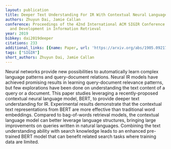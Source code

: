 ```yaml
---
layout: publication
title: Deeper Text Understanding For IR With Contextual Neural Language Modeling
authors: Zhuyun Dai, Jamie Callan
conference: Proceedings of the 42nd International ACM SIGIR Conference on Research
  and Development in Information Retrieval
year: 2019
bibkey: dai2019deeper
citations: 233
additional_links: [{name: Paper, url: 'https://arxiv.org/abs/1905.09217'}]
tags: ["SIGIR"]
short_authors: Zhuyun Dai, Jamie Callan
---
```

Neural networks provide new possibilities to automatically learn complex
language patterns and query-document relations. Neural IR models have achieved
promising results in learning query-document relevance patterns, but few
explorations have been done on understanding the text content of a query or a
document. This paper studies leveraging a recently-proposed contextual neural
language model, BERT, to provide deeper text understanding for IR. Experimental
results demonstrate that the contextual text representations from BERT are more
effective than traditional word embeddings. Compared to bag-of-words retrieval
models, the contextual language model can better leverage language structures,
bringing large improvements on queries written in natural languages. Combining
the text understanding ability with search knowledge leads to an enhanced
pre-trained BERT model that can benefit related search tasks where training
data are limited.